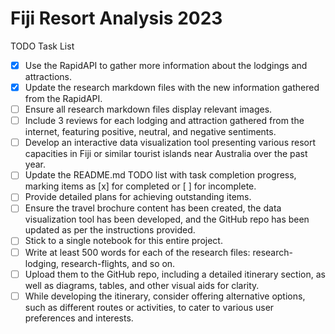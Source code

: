# Fiji Resort Analysis 2023

TODO Task List

- [x] Use the RapidAPI to gather more information about the lodgings and attractions.
- [x] Update the research markdown files with the new information gathered from the RapidAPI.
- [ ] Ensure all research markdown files display relevant images.
- [ ] Include 3 reviews for each lodging and attraction gathered from the internet, featuring positive, neutral, and negative sentiments.
- [ ] Develop an interactive data visualization tool presenting various resort capacities in Fiji or similar tourist islands near Australia over the past year.
- [ ] Update the README.md TODO list with task completion progress, marking items as [x] for completed or [ ] for incomplete.
- [ ] Provide detailed plans for achieving outstanding items.
- [ ] Ensure the travel brochure content has been created, the data visualization tool has been developed, and the GitHub repo has been updated as per the instructions provided.
- [ ] Stick to a single notebook for this entire project.
- [ ] Write at least 500 words for each of the research files: research-lodging, research-flights, and so on.
- [ ] Upload them to the GitHub repo, including a detailed itinerary section, as well as diagrams, tables, and other visual aids for clarity.
- [ ] While developing the itinerary, consider offering alternative options, such as different routes or activities, to cater to various user preferences and interests.